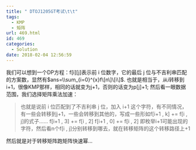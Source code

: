 ```yaml
---
title: " DTOJ1205GT考试\t\t"
tags:
  - KMP
  - 矩阵
url: 469.html
id: 469
categories:
  - Solution
date: 2018-02-04 12:56:59
---
```


我们可以想到一个DP方程：f\[i\]\[j\]表示前 i 位数字，它的最后 j 位与不吉利串匹配的方案数，显然有$ans=\\sum_{i=0}^{x}f\[n\]\[i\]$. 也就是相当于，从i转移到i+1，很像KMP那样，相同的话就变为j+1，否则的话变为p\[j\]+1; 然后看一眼数据范围，我们选择矩阵乘法加速：

> 也就是说前 i 位匹配到了不吉利串 j 位，加入 i+1 这个字符，有不同情况，有一些会转移到j+1，一些会转移到其他的，写成一些形如f\[i+1 , k\] += f\[i , j\]的式子…… f\[i+1 , 3\] += f\[i , 2\] f\[i+1 , 0\] += f\[i , 2\] 即枚举i+1可能出现的字符，然后看n个f\[i , j\]分别转移到哪去，就在转移矩阵的这个转移路径上+1

然后就是对于转移矩阵跑矩阵快速幂...